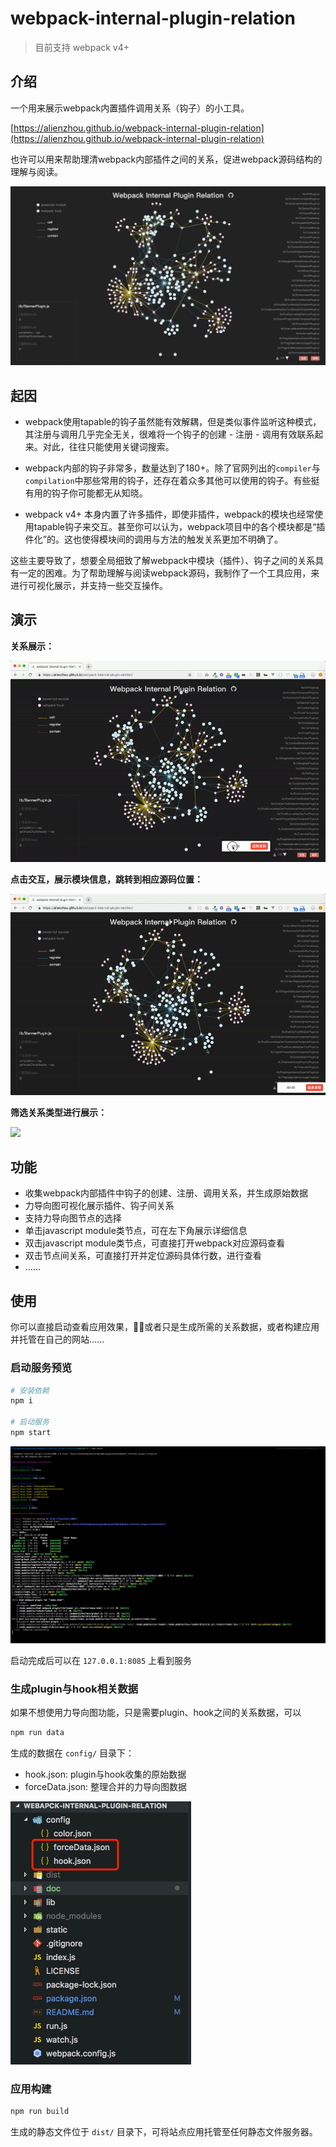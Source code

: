 # webpack-internal-plugin-relation

> 目前支持 webpack v4+

## 介绍

一个用来展示webpack内置插件调用关系（钩子）的小工具。

[https://alienzhou.github.io/webpack-internal-plugin-relation](https://alienzhou.github.io/webpack-internal-plugin-relation)

也许可以用来帮助理清webpack内部插件之间的关系，促进webpack源码结构的理解与阅读。

![](./doc/img/sample.png)

## 起因

- webpack使用tapable的钩子虽然能有效解耦，但是类似事件监听这种模式，其注册与调用几乎完全无关，很难将一个钩子的创建 - 注册 - 调用有效联系起来。对此，往往只能使用关键词搜索。

- webpack内部的钩子非常多，数量达到了180+。除了官网列出的`compiler`与`compilation`中那些常用的钩子，还存在着众多其他可以使用的钩子。有些挺有用的钩子你可能都无从知晓。

- webpack v4+ 本身内置了许多插件，即使非插件，webpack的模块也经常使用tapable钩子来交互。甚至你可以认为，webpack项目中的各个模块都是“插件化”的。这也使得模块间的调用与方法的触发关系更加不明确了。

这些主要导致了，想要全局细致了解webpack中模块（插件）、钩子之间的关系具有一定的困难。为了帮助理解与阅读webpack源码，我制作了一个工具应用，来进行可视化展示，并支持一些交互操作。

## 演示

**关系展示：**

![](./doc/img/1.gif)

**点击交互，展示模块信息，跳转到相应源码位置：**

![](./doc/img/2.gif)

**筛选关系类型进行展示：**

![](./doc/img/3.gif)

## 功能

- 收集webpack内部插件中钩子的创建、注册、调用关系，并生成原始数据
- 力导向图可视化展示插件、钩子间关系
- 支持力导向图节点的选择
- 单击javascript module类节点，可在左下角展示详细信息
- 双击javascript module类节点，可直接打开webpack对应源码查看
- 双击节点间关系，可直接打开并定位源码具体行数，进行查看
- ……

## 使用

你可以直接启动查看应用效果，或者只是生成所需的关系数据，或者构建应用并托管在自己的网站……

### 启动服务预览

```bash
# 安装依赖
npm i

# 启动服务
npm start
```

![](./doc/img/start.png)

启动完成后可以在 `127.0.0.1:8085` 上看到服务

### 生成plugin与hook相关数据

如果不想使用力导向图功能，只是需要plugin、hook之间的关系数据，可以

```bash
npm run data
```

生成的数据在 `config/` 目录下：

- hook.json: plugin与hook收集的原始数据
- forceData.json: 整理合并的力导向图数据

![](./doc/img/datapath.png)

### 应用构建

```bash
npm run build
```

生成的静态文件位于 `dist/` 目录下，可将站点应用托管至任何静态文件服务器。

